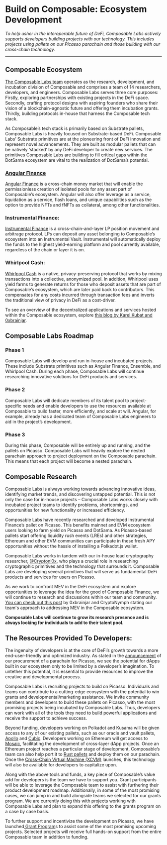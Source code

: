 # Build on Composable: Ecosystem Development

*To help usher in the interoperable future of DeFi, 
Composable Labs actively supports developers building projects with our technology. 
This includes projects using pallets on our Picasso parachain and those building with our cross-chain technology.*

---

## Composable Ecosystem

[The Composable Labs team](https://medium.com/@ComposableLabs/introducing-composable-labs-our-approach-to-building-and-developing-a-substrate-focused-605415f8ac79) 
operates as the research, development, and incubation division of Composable 
and comprises a team of 14 researchers, developers, and engineers. Composable Labs serves three core purposes: 
Firstly, exploring partnerships with existing projects in the DeFi space. 
Secondly, crafting protocol designs with aspiring founders who share their vision of a blockchain-agnostic future
and offering them incubation grants. Thirdly, building protocols in-house that harness the Composable tech stack. 

As Composable’s tech stack is primarily based on Substrate pallets, 
Composable Labs is heavily focused on Substrate-based DeFi. 
Composable Labs’ Substrate primitives are at the pioneering front of DeFi innovation and represent novel advancements. 
They are built as modular pallets that can be natively ‘stacked’ by any DeFi developer to create new services. 
The primitives Composable Labs are building to fill critical gaps within the DotSama ecosystem 
are vital to the realization of DotSama’s potential.

### [Angular Finance](https://angularfinance.medium.com/)

[Angular Finance](https://www.angular.finance/) is a cross-chain money market that will enable 
the permissionless creation of isolated pools for any asset part of Composable’s ecosystem. 
Angular will also offer leverage as a service, liquidation as a service, flash loans, 
and unique capabilities such as the option to provide NFTs and fNFTs as collateral, among other functionalities.

### Instrumental Finance:

[Instrumental Finance](https://www.instrumental.finance/) 
is a cross-chain-and-layer LP position movement and arbitrage protocol. 
LPs can deposit any asset belonging to Composable’s ecosystem into an Instrumental Vault. 
Instrumental will automatically deploy the funds to the highest yield-earning platform and pool currently available, 
regardless of the chain or layer it is on.

### Whirlpool Cash:

[Whirlpool Cash](https://www.whirlpoolcash.com/) is a native, 
privacy-preserving protocol that works by mixing transactions into a collective, anonymized pool. 
In addition, Whirlpool uses yield farms to generate returns for 
those who deposit assets that are part of Composable’s ecosystem, which are later paid back to contributors. 
This compensates for any costs incurred through transaction fees 
and inverts the traditional view of privacy in DeFi as a cost-driver.

To see an overview of the decentralized applications and services hosted within the Composable ecosystem, explore
[ this blog by Karel Kubat and 0xbrainjar](https://medium.com/composable-finance/the-primitives-needed-to-power-a-complete-defi-ecosystem-6e7d5cfdc525).

## Composable Labs Roadmap

### Phase 1

Composable Labs will develop and run in-house and incubated projects. 
These include Substrate primitives such as Angular Finance, Ensemble, and Whirlpool Cash. 
During each phase, Composable Labs will continue researching innovative solutions for DeFi products and services.

### Phase 2

Composable Labs will dedicate members of its talent pool to project-specific needs and enable developers to use 
the resources available at Composable to build faster, more efficiently, and scale at will. 
Angular, for example, already has a dedicated team of Composable Labs engineers to aid in the project’s development.

### Phase 3

During this phase, Composable will be entirely up and running, and the pallets on Picasso. 
Composable Labs will heavily explore the nested parachain approach to project deployment on the Composable parachain. 
This means that each project will become a nested parachain.

## Composable Research

Composable Labs is always working towards advancing innovative ideas, 
identifying market trends, and discovering untapped potential. 
This is not only the case for in-house projects – Composable Labs works closely with incubated project teams to identify 
problems, shortcomings, and opportunities for new functionality or increased efficiency. 

Composable Labs have recently researched and developed Instrumental Finance’s pallet on Picasso. 
This benefits mainnet and EVM ecosystem users looking to farm yield on Picasso and DotSama. 
As Picasso-based pallets start offering liquidity rush events (LREs) and other strategies, 
Ethereum and other EVM communities can participate in these fresh APY opportunities without the hassle of installing a 
Polkadot.js wallet. 

Composable Labs works in tandem with our in-house lead cryptography researcher, 
[@Cryptoni0x](https://twitter.com/Cryptoni0x), who plays a crucial role in researching cryptographic primitives and the 
technology that surrounds it. Composable Labs are developing several primitives that will serve as fundamental DeFi 
products and services for users on Picasso.

As we work to confront MEV in the DeFi ecosystem and explore opportunities to leverage the idea for the good of 
Composable Finance, we will continue to research and discussions within our team and community. 
[You can check out this post](https://medium.com/@ComposableLabs/addressing-mev-in-composables-cross-layer-solution-b59f91fc46dc) 
by 0xbrainjar and CryptoNymph stating our team's approach to addressing MEV in the Composable ecosystem.

**Composable Labs will continue to grow its research presence and is always looking for individuals to add to their 
talent pool.**

## The Resources Provided To Developers:

The ingenuity of developers is at the core of DeFi’s growth towards a more end-user-friendly and optimized industry. 
As stated in the [announcement](https://0xbrainjar.medium.com/picasso-f17705da670e) of our procurement of a parachain 
for Picasso, we see the potential for dApps built in our ecosystem only to be limited by a developer’s imagination. 
To untether this potential, it is essential to provide resources to improve the creative and developmental process.


Composable Labs is recruiting projects to build on Picasso. Individuals and teams can contribute to a cutting-edge 
ecosystem with the potential to win grants and developmental/marketing assistance. We invite community members and 
developers to build these pallets on Picasso, with the most promising projects being incubated by Composable Labs. 
Thus, developers can work with all of the tools they need to build powerful applications and receive the support to 
achieve success.


Beyond funding, developers working on Polkadot and Kusama will be given access to any of our existing pallets, 
such as our oracle and vault pallets, 
[Apollo](https://0xbrainjar.medium.com/introducing-apollo-an-mev-resistant-oracle-884efae18848) and 
[Cubic](https://0xbrainjar.medium.com/introducing-cubic-setting-the-standard-for-vault-infrastructure-in-polkadot-and-kusama-8c1ab9390c5f). 
Developers working on Ethereum will get access to 
[Mosaic](https://medium.com/composable-finance/introducing-mosaic-phase-2-10d1bfe5f6f8), 
facilitating the development of cross-layer dApp projects. Once an Ethereum project reaches a particular stage of 
development, Composable’s team can also help port it to 
[Rust pallets](https://substrate.dev/docs/en/knowledgebase/runtime/pallets) 
and deploy them on our parachain. Once the 
[Cross-Chain Virtual Machine (XCVM)](https://dali.devnets.composablefinance.ninja/products/cross-chain-virtual-machine.html) 
launches, this technology will also be available for developers to capitalize upon.


Along with the above tools and funds, a key piece of Composable’s value add for developers is the team we have to 
support you. Grant participants will be able to leverage the Composable team to assist with furthering their product 
development roadmap.
Additionally, in some of the most promising cases, we can jump in and build alongside teams we selected for our grants 
program. 
We are currently doing this with projects working with Composable Labs and plan to expand this offering to the grants 
program on a case by case basis.

To further support and incentivize the development on Picasso, 
we have launched[ Grant Program](https://grants.composable.finance/)s 
to assist some of the most promising upcoming projects. 
Selected projects will receive full hands-on support from the entire Composable team in addition to funding. 